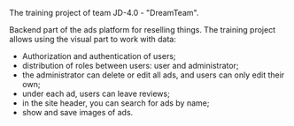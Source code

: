 The training project of team JD-4.0 - "DreamTeam".

Backend part of the ads platform for reselling things.
The training project allows using the visual part to work with data:
- Authorization and authentication of users;
- distribution of roles between users: user and administrator;
- the administrator can delete or edit all ads, and users can only edit their own;
- under each ad, users can leave reviews;
- in the site header, you can search for ads by name;
- show and save images of ads.
